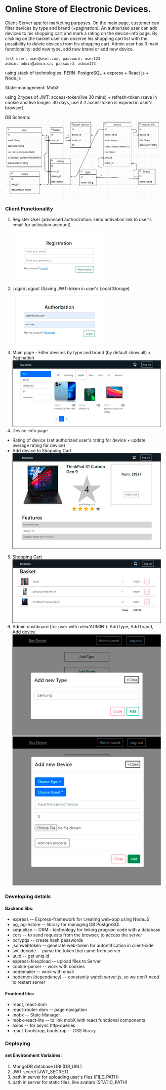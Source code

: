 # Online Store of Electronic Devices. 
Client-Server app for marketing purposes.
On the main page, customer can filter devices by type and brand (+pagination).
An authorized user can add devices to his shopping cart and mark a rating on the device-info page.
By clicking on the basket user can observe his shopping cart list with the possibility to delete devices from his shopping cart.
Admin user has 3 main functionality: add new type, add new brand or add new device.
```
test user: user@user.com, password: user123
admin: admin@admin.ca, password: admin123
```
using stack of technologies: PERN: PostgreSQL + express + React js + Node.js

State-management: MobX

using 2 types of JWT: access-token(live 30 mins) + refresh-token (save in cookie and live longer: 30 days, use it if acces-token is expired in user's browser)

DB Schema:<br>
![DB Schema](https://github.com/Lerik13/online-shop-devices/blob/main/DB_schema.jpg?raw=true "DB Schema")

### Client Functionality
1. Register User (advanced authorization: send activation link to user's email for activation account)
![Registration](https://github.com/Lerik13/online-shop-devices/blob/main/screenshots/0_register.jpg?raw=true "Registration")
2. Login/Logout (Saving JWT-token in user's Local Storage)<br>
![Authorization](https://github.com/Lerik13/online-shop-devices/blob/main/screenshots/0_login.jpg?raw=true "Authorization")
3. Main page - Filter devices by type and brand (by default show all) + Pagination<br>
![Catalog_devices](https://github.com/Lerik13/online-shop-devices/blob/main/screenshots/1_shop.jpg?raw=true "Catalog")
4. Device-info page 
  - Rating of device (set authorized user's rating for device + update average rating for device)
  - Add device to Shopping Cart<br>
![Device_info](https://github.com/Lerik13/online-shop-devices/blob/main/screenshots/2_device.jpg?raw=true "Device")
5. Shopping Cart<br>
![Basket](https://github.com/Lerik13/online-shop-devices/blob/main/screenshots/3_basket.jpg?raw=true "Basket")
6. Admin dashboard (for user with role='ADMIN'): Add type, Add brand, Add device<br>
![Admin2](https://github.com/Lerik13/online-shop-devices/blob/main/screenshots/5_admin.jpg?raw=true "Admin panel 2")
![Admin3](https://github.com/Lerik13/online-shop-devices/blob/main/screenshots/6_admin.jpg?raw=true "Admin panel 3")

### Developing details
#### Backend libs:
- express -- Express-framework for creating web-app using NodeJS
- pg, pg-hstore -- library for managing DB PostgreSQL
- sequelize -- ORM - technology for linking program code with a database
- cors -- to send requests from the browser, to access the server
- bcryptjs -- create hash passwords
- jsonwebtoken -- generate web-token for autontification in client-side
- jwt-decode -- parse the token that came from server
- uuid -- get uniq id
- express-fileupload -- upload files to Server
- cookie-parser -- work with cookies
- nodemailer -- work with email
- nodemon (dependency) -- constantly watch server.js, so we don't need to restart server

#### Frontend libs:
  - react, react-dom
  - react-router-dom -- page navigation
  - mobx -- State Manager
  - mobx-react-lite -- to link mobX with react functional components
  - axios -- for async http-queries
  - react-bootstrap, bootstrap -- CSS library

### Deploying
#### set Environment Variables:
1. MongoDB database URI (DB_URL)
2. JWT secret (JWT_SECRET)
3. path in server for uploading user's files (FILE_PATH)
4. path in server for static files, like avatars (STATIC_PATH)
